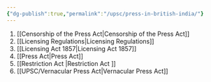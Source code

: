 ```yaml
---
{"dg-publish":true,"permalink":"/upsc/press-in-british-india/"}
---
```


1. [[Censorship of the Press Act\|Censorship of the Press Act]]
2. [[Licensing Regulations\|Licensing Regulations]]
3. [[Licensing Act 1857\|Licensing Act 1857]]
4. [[Press Act\|Press Act]]
5. [[Restriction Act \|Restriction Act ]]
6. [[UPSC/Vernacular Press Act\|Vernacular Press Act]]
